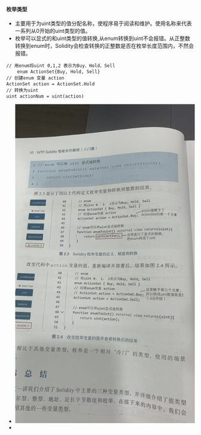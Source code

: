 #### 枚举类型

- 主要用于为uint类型的值分配名称，使程序易于阅读和维护。使用名称来代表一系列从0开始的uint类型的值。
- 枚举可以显式的和uint类型的值转换,从enum转换到uint不会报错。从正整数转换到enum时，Solidity会检查转换的正整数是否在枚举长度范围内，不然会报错。

```solidity
// 用enum将uint 0,1,2 表示为Buy、Hold、Sell
    enum ActionSet{Buy, Hold, Sell}
// 创建enum 变量 action
ActionSet action = ActionSet.Hold
// 转换为uint
uint actionNum = uint(action)

```

- ![enum1.jpeg](..%2Fstatic%2Fenum1.jpeg)
- 
